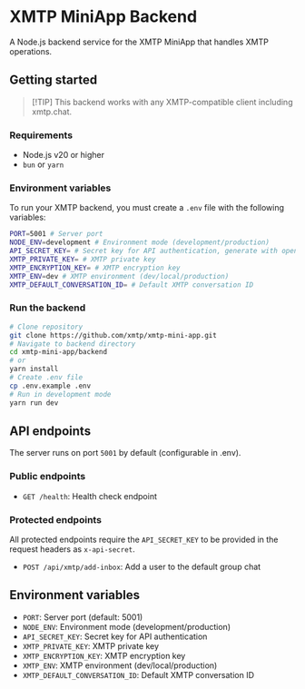 # XMTP MiniApp Backend

A Node.js backend service for the XMTP MiniApp that handles XMTP operations.

## Getting started

> [!TIP] This backend works with any XMTP-compatible client including xmtp.chat.

### Requirements

- Node.js v20 or higher
- `bun` or `yarn`

### Environment variables

To run your XMTP backend, you must create a `.env` file with the following
variables:

```bash
PORT=5001 # Server port
NODE_ENV=development # Environment mode (development/production)
API_SECRET_KEY= # Secret key for API authentication, generate with openssl rand -base64 32
XMTP_PRIVATE_KEY= # XMTP private key
XMTP_ENCRYPTION_KEY= # XMTP encryption key
XMTP_ENV=dev # XMTP environment (dev/local/production)
XMTP_DEFAULT_CONVERSATION_ID= # Default XMTP conversation ID
```

### Run the backend

```bash
# Clone repository
git clone https://github.com/xmtp/xmtp-mini-app.git
# Navigate to backend directory
cd xmtp-mini-app/backend
# or
yarn install
# Create .env file
cp .env.example .env
# Run in development mode
yarn run dev
```

## API endpoints

The server runs on port `5001` by default (configurable in .env).

### Public endpoints

- `GET /health`: Health check endpoint

### Protected endpoints

All protected endpoints require the `API_SECRET_KEY` to be provided in the
request headers as `x-api-secret`.

- `POST /api/xmtp/add-inbox`: Add a user to the default group chat

## Environment variables

- `PORT`: Server port (default: 5001)
- `NODE_ENV`: Environment mode (development/production)
- `API_SECRET_KEY`: Secret key for API authentication
- `XMTP_PRIVATE_KEY`: XMTP private key
- `XMTP_ENCRYPTION_KEY`: XMTP encryption key
- `XMTP_ENV`: XMTP environment (dev/local/production)
- `XMTP_DEFAULT_CONVERSATION_ID`: Default XMTP conversation ID
